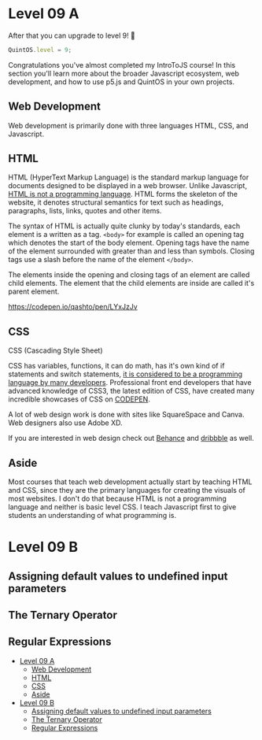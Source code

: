# Level 09 A

After that you can upgrade to level 9! 🥳

```js
QuintOS.level = 9;
```

Congratulations you've almost completed my IntroToJS course! In this section you'll learn more about the broader Javascript ecosystem, web development, and how to use p5.js and QuintOS in your own projects.

## Web Development

Web development is primarily done with three languages HTML, CSS, and Javascript.

## HTML

HTML (HyperText Markup Language) is the standard markup language for documents designed to be displayed in a web browser. Unlike Javascript, [HTML is not a programming language](https://ischool.syr.edu/why-html-is-not-a-programming-language/). HTML forms the skeleton of the website, it denotes structural semantics for text such as headings, paragraphs, lists, links, quotes and other items.

The syntax of HTML is actually quite clunky by today's standards, each element is a written as a tag. `<body>` for example is called an opening tag which denotes the start of the body element. Opening tags have the name of the element surrounded with greater than and less than symbols. Closing tags use a slash before the name of the element `</body>`.

The elements inside the opening and closing tags of an element are called child elements. The element that the child elements are inside are called it's parent element.

https://codepen.io/qashto/pen/LYxJzJv

## CSS

CSS (Cascading Style Sheet)

CSS has variables, functions, it can do math, has it's own kind of if statements and switch statements, [it is considered to be a programming language by many developers](https://css-tricks.com/is-css-a-programming-language/). Professional front end developers that have advanced knowledge of CSS3, the latest edition of CSS, have created many incredible showcases of CSS on [CODEPEN](https://codepen.io).

A lot of web design work is done with sites like SquareSpace and Canva. Web designers also use Adobe XD.

If you are interested in web design check out [Behance](https://www.behance.net/) and [dribbble](https://dribbble.com/) as well.

## Aside

Most courses that teach web development actually start by teaching HTML and CSS, since they are the primary languages for creating the visuals of most websites. I don't do that because HTML is not a programming language and neither is basic level CSS. I teach Javascript first to give students an understanding of what programming is.

# Level 09 B

## Assigning default values to undefined input parameters

## The Ternary Operator

## Regular Expressions

- [Level 09 A](#level-09-a)
  - [Web Development](#web-development)
  - [HTML](#html)
  - [CSS](#css)
  - [Aside](#aside)
- [Level 09 B](#level-09-b)
  - [Assigning default values to undefined input parameters](#assigning-default-values-to-undefined-input-parameters)
  - [The Ternary Operator](#the-ternary-operator)
  - [Regular Expressions](#regular-expressions)
